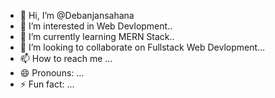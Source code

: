 - 👋 Hi, I’m @Debanjansahana
- 👀 I’m interested in Web Devlopment..
- 🌱 I’m currently learning MERN Stack..
- 💞️ I’m looking to collaborate on Fullstack Web Devlopment...
- 📫 How to reach me ...
- 😄 Pronouns: ...
- ⚡ Fun fact: ...

<!---
Debanjansahana/Debanjansahana is a ✨ special ✨ repository because its `README.md` (this file) appears on your GitHub profile.
You can click the Preview link to take a look at your changes.
--->
